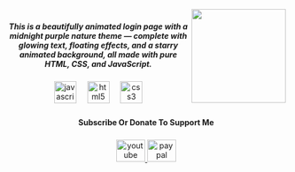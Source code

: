 <img align="right" height="170" src="https://media1.tenor.com/m/3q-8BJ7wO4MAAAAd/purple-pixel-purple.gif"  />

###

<h5 align="center">This is a beautifully animated login page with a midnight purple nature theme — complete with glowing text, floating effects, and a starry animated background, all made with pure HTML, CSS, and JavaScript.</h5>

###

<div align="center">
  <img src="https://cdn.jsdelivr.net/gh/devicons/devicon/icons/javascript/javascript-original.svg" height="40" alt="javascript logo"  />
  <img width="12" />
  <img src="https://cdn.jsdelivr.net/gh/devicons/devicon/icons/html5/html5-original.svg" height="40" alt="html5 logo"  />
  <img width="12" />
  <img src="https://cdn.jsdelivr.net/gh/devicons/devicon/icons/css3/css3-original.svg" height="40" alt="css3 logo"  />
</div>

###

<h4 align="center">Subscribe Or Donate To Support Me</h4>

###

<div align="center">
  <a href="https://www.youtube.com/@syafiqqchan" target="_blank">
    <img src="https://raw.githubusercontent.com/maurodesouza/profile-readme-generator/master/src/assets/icons/social/youtube/default.svg" width="52" height="40" alt="youtube logo"  />
  </a>
  <a href="https://www.paypal.com/paypalme/syafiqq816" target="_blank">
    <img src="https://raw.githubusercontent.com/maurodesouza/profile-readme-generator/master/src/assets/icons/social/paypal/default.svg" width="52" height="40" alt="paypal logo"  />
  </a>
</div>

###
